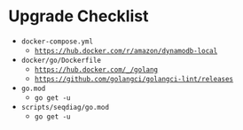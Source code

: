 # Upgrade Checklist

- `docker-compose.yml`
  - [`https://hub.docker.com/r/amazon/dynamodb-local`](https://hub.docker.com/r/amazon/dynamodb-local)
- `docker/go/Dockerfile`
  - [`https://hub.docker.com/_/golang`](https://hub.docker.com/_/golang)
  - [`https://github.com/golangci/golangci-lint/releases`](https://github.com/golangci/golangci-lint/releases)
- `go.mod`
  - `go get -u`
- `scripts/seqdiag/go.mod`
  - `go get -u`
